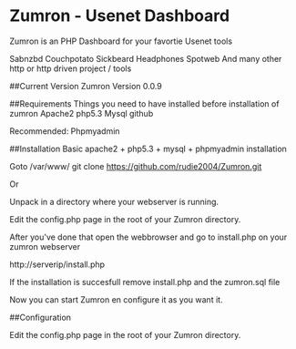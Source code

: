 Zumron - Usenet Dashboard
=====
Zumron is an PHP Dashboard for your favortie Usenet tools

Sabnzbd
Couchpotato
Sickbeard
Headphones
Spotweb
And many other http or http driven project / tools

##Current Version
Zumron Version 0.0.9

##Requirements
Things you need to have installed before installation of zumron
Apache2 
php5.3
Mysql
github

Recommended:
Phpmyadmin


##Installation
Basic apache2 + php5.3 + mysql + phpmyadmin installation 

Goto /var/www/
git clone https://github.com/rudie2004/Zumron.git

Or 

Unpack in a directory where your webserver is running.

Edit the config.php page in the root of your Zumron directory.

After you've done that open the webbrowser and go to install.php 
on your zumron webserver 

http://serverip/install.php

If the installation is succesfull remove install.php and the zumron.sql file

Now you can start Zumron en configure it as you want it.

##Configuration

Edit the config.php page in the root of your Zumron directory.